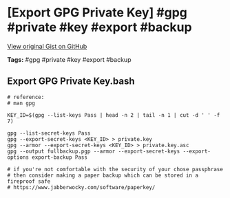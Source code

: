# [Export GPG Private Key] #gpg #private #key #export #backup

[View original Gist on GitHub](https://gist.github.com/Integralist/975d099da6aad2373b225b7713d20a7c)

**Tags:** #gpg #private #key #export #backup

## Export GPG Private Key.bash

```shell
# reference:
# man gpg

KEY_ID=$(gpg --list-keys Pass | head -n 2 | tail -n 1 | cut -d ' ' -f 7)

gpg --list-secret-keys Pass
gpg --export-secret-keys <KEY_ID> > private.key
gpg --armor --export-secret-keys <KEY_ID> > private.key.asc
gpg --output fullbackup.pgp --armor --export-secret-keys --export-options export-backup Pass

# if you're not comfortable with the security of your chose passphrase
# then consider making a paper backup which can be stored in a fireproof safe
# https://www.jabberwocky.com/software/paperkey/
```

